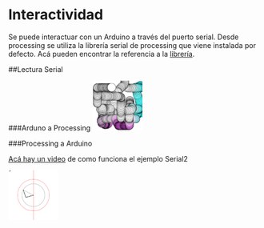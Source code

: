 # Interactividad

Se puede interactuar con un Arduino a través del puerto serial.  Desde processing se utiliza la librería serial de processing que viene instalada por defecto. Acá pueden encontrar la referencia a la [librería](https://processing.org/reference/libraries/serial/index.html).

##Lectura Serial

###Arduno a Processing
<img src="https://github.com/ProcessingTEC/Interactividad/blob/master/P_S5_SerialRead1/serial1.png" width="100">


###Processing a Arduino

[Acá hay un video](https://www.youtube.com/watch?v=i-Qo8OkwWYc) de como funciona el ejemplo Serial2

<img src="https://github.com/ProcessingTEC/Interactividad/blob/master/P_S5_Serial2/XYPlot.png" width="100">


